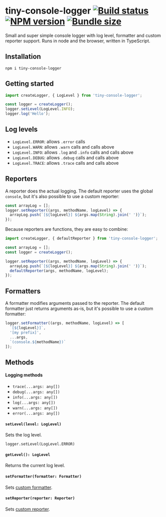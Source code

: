 # tiny-console-logger [![Build status](https://travis-ci.org/marcelbeumer/tiny-console-logger.svg?branch=master)](https://travis-ci.org/marcelbeumer/tiny-console-logger) [![NPM version](https://flat.badgen.net/npm/v/tiny-console-logger/latest)](https://www.npmjs.com/package/tiny-console-logger) [![Bundle size](https://badgen.net/bundlephobia/minzip/tiny-console-logger)](https://bundlephobia.com/result?p=tiny-console-logger)

Small and super simple console logger with log level, formatter and custom reporter support. Runs in node and the browser, written in TypeScript.

## Installation

```
npm i tiny-console-logger
```

## Getting started

```ts
import createLogger, { LogLevel } from 'tiny-console-logger';

const logger = createLogger();
logger.setLevel(LogLevel.INFO);
logger.log('Hello');
```

## Log levels

- `LogLevel.ERROR`: allows `.error` calls
- `LogLevel.WARN`: allows `.warn` calls and calls above
- `LogLevel.INFO`: allows `.log` and `.info` calls and calls above
- `LogLevel.DEBUG`: allows `.debug` calls and calls above
- `LogLevel.TRACE`: allows `.trace` calls and calls above

## Reporters

A reporter does the actual logging. The default reporter uses the global `console`, but it's also possible to use a custom reporter:

```ts
const arrayLog = [];
logger.setReporter((args, methodName, logLevel) => {
  arrayLog.push(`[${logLevel}] ${args.map(String).join(' ')}`);
});
```

Because reporters are functions, they are easy to combine:

```ts
import createLogger, { defaultReporter } from 'tiny-console-logger';

const arrayLog = [];
const logger = createLogger();

logger.setReporter((args, methodName, logLevel) => {
  arrayLog.push(`[${logLevel}] ${args.map(String).join(' ')}`);
  defaultReporter(args, methodName, logLevel);
});
```

## Formatters

A formatter modifies arguments passed to the reporter. The default formatter just returns arguments as-is, but it's possible to use a custom formatter:

```ts
logger.setFormatter((args, methodName, logLevel) => [
  `[${logLevel}]`,
  '[my prefix]',
  ...args,
  `(console.${methodName})`
]);
```

## Methods

#### Logging methods

- `trace(...args: any[])`
- `debug(...args: any[])`
- `info(...args: any[])`
- `log(...args: any[])`
- `warn(...args: any[])`
- `error(...args: any[])`

#### `setLevel(level: LogLevel)`

Sets the log level.

```
logger.setLevel(LogLevel.ERROR)
```

#### `getLevel(): LogLevel`

Returns the current log level.

#### `setFormatter(formatter: Formatter)`

Sets [custom formatter](#formatters).

#### `setReporter(reporter: Reporter)`

Sets [custom reporter](#reporters).
